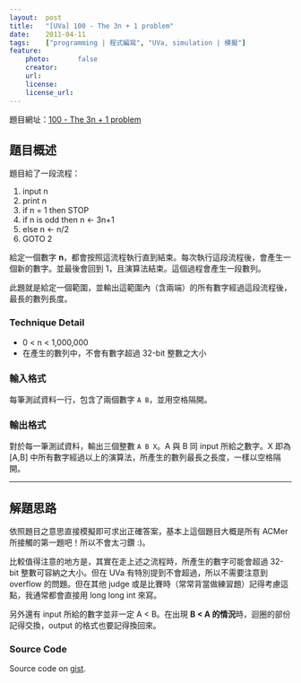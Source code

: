 ```yaml
---
layout:  post
title:   "[UVa] 100 - The 3n + 1 problem"
date:    2011-04-11
tags:    ["programming | 程式編寫", "UVa, simulation | 模擬"]
feature:
    photo:       false
    creator:     
    url:         
    license:     
    license_url: 
---
```


題目網址：[100 - The 3n + 1 problem](http://uva.onlinejudge.org/index.php?option=com_onlinejudge&Itemid=8&category=3&page=show_problem&problem=36)

## 題目概述

題目給了一段流程：

1. input n
2. print n
3. if n = 1 then STOP
4. if n is odd then n ← 3n+1
5. else n ← n/2
6. GOTO 2

給定一個數字 **n**，都會按照這流程執行直到結束。每次執行這段流程後，會產生一個新的數字。並最後會回到 1，且演算法結束。這個過程會產生一段數列。

此題就是給定一個範圍，並輸出這範圍內（含兩端）的所有數字經過這段流程後，最長的數列長度。

### Technique Detail

- 0 < n < 1,000,000
- 在產生的數列中，不會有數字超過 32-bit 整數之大小

### 輸入格式

每筆測試資料一行，包含了兩個數字 `A B`，並用空格隔開。

### 輸出格式

對於每一筆測試資料，輸出三個整數 `A B X`。A 與 B 同 input 所給之數字。X 即為 [A,B] 中所有數字經過以上的演算法，所產生的數列最長之長度，一樣以空格隔開。

---

## 解題思路

依照題目之意思直接模擬即可求出正確答案，基本上這個題目大概是所有 ACMer 所接觸的第一題吧！所以不會太刁鑽 :)。

比較值得注意的地方是，其實在走上述之流程時，所產生的數字可能會超過 32-bit 整數可容納之大小。但在 UVa 有特別提到不會超過，所以不需要注意到 overflow 的問題。但在其他 judge 或是比賽時（常常背當做練習題）記得考慮這點，我通常都會直接用 long long int 來寫。

另外還有 input 所給的數字並非一定 A < B。在出現 **B < A 的情況**時，迴圈的部份記得交換，output 的格式也要記得換回來。

### Source Code

<script src="https://gist.github.com/KuoE0/1595194.js"></script>

Source code on [gist](https://gist.github.com/KuoE0/1595194).
